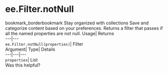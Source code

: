 
#  ee.Filter.notNull 
bookmark_borderbookmark Stay organized with collections  Save and categorize content based on your preferences.
Returns a filter that passes if all the named properties are not null. 
Usage| Returns  
---|---  
`ee.Filter.notNull(properties)`| Filter  
Argument| Type| Details  
---|---|---  
`properties`| List  
Was this helpful?
